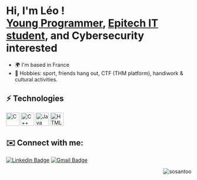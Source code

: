 <h1>Hi, I'm Léo ! <br/><a href="https://github.com/Leouuk">Young Programmer</a>, <a href="https://www.linkedin.com/in/léopold-sallan-3601011a9/">Epitech IT student</a>, and Cybersecurity interested</h1>

-   🌍  I'm based in France
-   🤟  Hobbies: sport, friends hang out, CTF (THM platform), handiwork & cultural activities.

<h2> ⚡ Technologies </h2>

<p align="left">
<a href="https://docs.microsoft.com/en-us/cpp/?view=msvc-170" target="_blank" rel="noreferrer"><img src="https://raw.githubusercontent.com/danielcranney/readme-generator/main/public/icons/skills/c-colored.svg" width="36" height="36" alt="C" /></a>
<a href="https://docs.microsoft.com/en-us/cpp/?view=msvc-170" target="_blank" rel="noreferrer"><img src="https://raw.githubusercontent.com/danielcranney/readme-generator/main/public/icons/skills/cplusplus-colored.svg" width="36" height="36" alt="C++" /></a>
<a href="https://www.oracle.com/java/" target="_blank" rel="noreferrer"><img
src="https://raw.githubusercontent.com/danielcranney/readme-generator/main/public/icons/skills/java-colored.svg" width="36" height="36" alt="Java" /></a>
<a href="https://developer.mozilla.org/en-US/docs/Glossary/HTML5" target="_blank" rel="noreferrer"><img src="https://raw.githubusercontent.com/danielcranney/readme-generator/main/public/icons/skills/html5-colored.svg" width="36" height="36" alt="HTML5" /></a>

<h2> ✉️ Connect with me:</h2>

[![Linkedin Badge](https://img.shields.io/badge/-Lindkeden-blue?style=flat-square&logo=Linkedin&logoColor=white&link=https://www.linkedin.com/in/l%C3%A9opold-sallan-3601011a9/)]([https://www.linkedin.com/in/suyash-srivastava-458b01173](https://www.linkedin.com/in/l%C3%A9opold-sallan-3601011a9/))
[![Gmail Badge](https://img.shields.io/badge/-Gmail-Red?style=flat-square&logo=Gmail&logoColor=white&link=mailto:leopold.sallan+github@gmail.com)](mailto:leopold.sallan+github@gmail.com)

<img align="right" src="https://komarev.com/ghpvc/?username=sosantoo&label=Profile%20views&color=16c313&style=flat" alt="sosantoo" />
